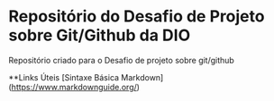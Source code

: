 # Repositório do Desafio de Projeto sobre Git/Github da DIO
Repositório criado para o Desafio de projeto sobre git/github

**Links Úteis
[Sintaxe Básica Markdown] (https://www.markdownguide.org/)

